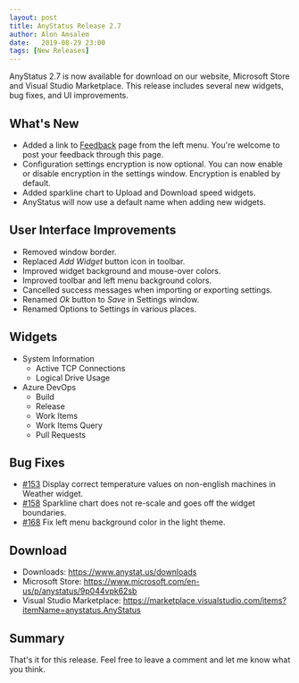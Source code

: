```yaml
---
layout: post
title: AnyStatus Release 2.7
author: Alon Amsalem
date:   2019-08-29 23:00
tags: [New Releases]
---
```


AnyStatus 2.7 is now available for download on our website, Microsoft Store and Visual Studio Marketplace.
This release includes several new widgets, bug fixes, and UI improvements.

## What's New

- Added a link to [Feedback](/feedback) page from the left menu. You're welcome to post your feedback through this page.
- Configuration settings encryption is now optional. You can now enable or disable encryption in the settings window. Encryption is enabled by default.
- Added sparkline chart to Upload and Download speed widgets.
- AnyStatus will now use a default name when adding new widgets.

## User Interface Improvements

- Removed window border.
- Replaced _Add Widget_ button icon in toolbar.
- Improved widget background and mouse-over colors.
- Improved toolbar and left menu background colors.
- Cancelled success messages when importing or exporting settings.
- Renamed _Ok_ button to _Save_ in Settings window.
- Renamed Options to Settings in various places.

## Widgets

- System Information
  - Active TCP Connections
  - Logical Drive Usage
- Azure DevOps
  - Build
  - Release
  - Work Items
  - Work Items Query
  - Pull Requests

## Bug Fixes

- [#153](https://github.com/AnyStatus/Support/issues/153) Display correct temperature values on non-english machines in Weather widget.
- [#158](https://github.com/AnyStatus/Support/issues/158) Sparkline chart does not re-scale and goes off the widget boundaries.
- [#168](https://github.com/AnyStatus/Support/issues/168) Fix left menu background color in the light theme.

## Download

- Downloads: https://www.anystat.us/downloads
- Microsoft Store: https://www.microsoft.com/en-us/p/anystatus/9p044vpk62sb
- Visual Studio Marketplace: https://marketplace.visualstudio.com/items?itemName=anystatus.AnyStatus

## Summary

That's it for this release. Feel free to leave a comment and let me know what you think.
